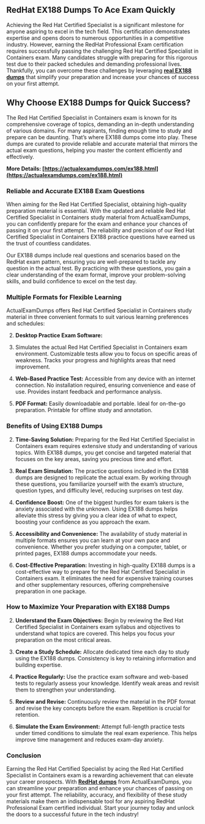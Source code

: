 ## **RedHat**  **EX188 Dumps To Ace Exam Quickly**

Achieving the Red Hat Certified Specialist is a significant milestone for anyone aspiring to excel in the tech field. This certification demonstrates expertise and opens doors to numerous opportunities in a competitive industry. However, earning the RedHat Professional Exam certification requires successfully passing the challenging Red Hat Certified Specialist in Containers exam. Many candidates struggle with preparing for this rigorous test due to their packed schedules and demanding professional lives. Thankfully, you can overcome these challenges by leveraging  **[real EX188 dumps](https://actualexamdumps.com/ex188.html)**  that simplify your preparation and increase your chances of success on your first attempt.

## **Why Choose EX188 Dumps for Quick Success?**

The Red Hat Certified Specialist in Containers exam is known for its comprehensive coverage of topics, demanding an in-depth understanding of various domains. For many aspirants, finding enough time to study and prepare can be daunting. That’s where EX188 dumps come into play. These dumps are curated to provide reliable and accurate material that mirrors the actual exam questions, helping you master the content efficiently and effectively.

**More Details:  [https://actualexamdumps.com/ex188.html](https://actualexamdumps.com/ex188.html)**

### **Reliable and Accurate EX188 Exam Questions**

When aiming for the Red Hat Certified Specialist, obtaining high-quality preparation material is essential. With the updated and reliable Red Hat Certified Specialist in Containers study material from ActualExamDumps, you can confidently prepare for the exam and enhance your chances of passing it on your first attempt. The reliability and precision of our Red Hat Certified Specialist in Containers EX188 practice questions have earned us the trust of countless candidates.

Our EX188 dumps include real questions and scenarios based on the RedHat exam pattern, ensuring you are well-prepared to tackle any question in the actual test. By practicing with these questions, you gain a clear understanding of the exam format, improve your problem-solving skills, and build confidence to excel on the test day.

### **Multiple Formats for Flexible Learning**

ActualExamDumps offers Red Hat Certified Specialist in Containers study material in three convenient formats to suit various learning preferences and schedules:

2.  **Desktop Practice Exam Software:**
    
3.  Simulates the actual Red Hat Certified Specialist in Containers exam environment. Customizable tests allow you to focus on specific areas of weakness. Tracks your progress and highlights areas that need improvement.
    
4.  **Web-Based Practice Test:**  Accessible from any device with an internet connection. No installation required, ensuring convenience and ease of use. Provides instant feedback and performance analysis.
    
5.  **PDF Format:**  Easily downloadable and portable. Ideal for on-the-go preparation. Printable for offline study and annotation.
    

### **Benefits of Using EX188 Dumps**

2.  **Time-Saving Solution:**  Preparing for the Red Hat Certified Specialist in Containers exam requires extensive study and understanding of various topics. With EX188 dumps, you get concise and targeted material that focuses on the key areas, saving you precious time and effort.
    
3.  **Real Exam Simulation:**  The practice questions included in the EX188 dumps are designed to replicate the actual exam. By working through these questions, you familiarize yourself with the exam’s structure, question types, and difficulty level, reducing surprises on test day.
    
4.  **Confidence Boost:**  One of the biggest hurdles for exam takers is the anxiety associated with the unknown. Using EX188 dumps helps alleviate this stress by giving you a clear idea of what to expect, boosting your confidence as you approach the exam.
    
5.  **Accessibility and Convenience:**  The availability of study material in multiple formats ensures you can learn at your own pace and convenience. Whether you prefer studying on a computer, tablet, or printed pages, EX188 dumps accommodate your needs.
    
6.  **Cost-Effective Preparation:**  Investing in high-quality EX188 dumps is a cost-effective way to prepare for the Red Hat Certified Specialist in Containers exam. It eliminates the need for expensive training courses and other supplementary resources, offering comprehensive preparation in one package.
    

### **How to Maximize Your Preparation with EX188 Dumps**

2.  **Understand the Exam Objectives:**  Begin by reviewing the Red Hat Certified Specialist in Containers exam syllabus and objectives to understand what topics are covered. This helps you focus your preparation on the most critical areas.
    
3.  **Create a Study Schedule:**  Allocate dedicated time each day to study using the EX188 dumps. Consistency is key to retaining information and building expertise.
    
4.  **Practice Regularly:**  Use the practice exam software and web-based tests to regularly assess your knowledge. Identify weak areas and revisit them to strengthen your understanding.
    
5.  **Review and Revise:**  Continuously review the material in the PDF format and revise the key concepts before the exam. Repetition is crucial for retention.
    
6.  **Simulate the Exam Environment:**  Attempt full-length practice tests under timed conditions to simulate the real exam experience. This helps improve time management and reduces exam-day anxiety.
    

### **Conclusion**

Earning the Red Hat Certified Specialist by acing the Red Hat Certified Specialist in Containers exam is a rewarding achievement that can elevate your career prospects. With  **[RedHat dumps](https://actualexamdumps.com/redhat-certification.html)**  from ActualExamDumps, you can streamline your preparation and enhance your chances of passing on your first attempt. The reliability, accuracy, and flexibility of these study materials make them an indispensable tool for any aspiring RedHat Professional Exam certified individual. Start your journey today and unlock the doors to a successful future in the tech industry!
